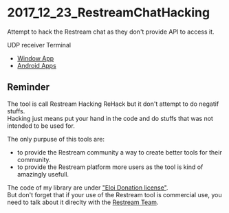 # 2017_12_23_RestreamChatHacking
Attempt to hack the Restream chat as they don't provide API to access it.

UDP receiver Terminal
- [Window App](https://www.google.com/search?q=udp+sender+reciever&oq=udp+sender+reciever&aqs=chrome..69i57j0l5.3600j0j7&sourceid=chrome&ie=UTF-8)
- [Android Apps](https://play.google.com/store/search?q=udp%20terminal&c=apps&hl=fr)

## Reminder
The tool is call Restream Hacking ReHack but it don't attempt to do negatif stuffs.  
Hacking just means put your hand in the code and do stuffs that was not intended to be used for.  

The only purpuse of this tools are:  
- to provide the Restream community a way to create better tools for their community.  
- to provide the Restream platform more users as the tool is kind of amazingly usefull.  

The code of my library are under ["Eloi Donation license"](https://eloistree.page.link/license).  
But don't forget that if your use of the Restream tool is commercial use, you need to talk about it direclty with the [Restream Team](https://restream.io/).  

